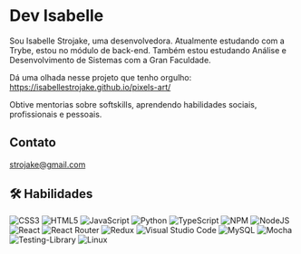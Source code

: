 
# Dev Isabelle

Sou Isabelle Strojake, uma desenvolvedora. Atualmente estudando com a Trybe, estou no módulo de back-end. Também estou estudando Análise e Desenvolvimento de Sistemas com a Gran Faculdade.

Dá uma olhada nesse projeto que tenho orgulho: https://isabellestrojake.github.io/pixels-art/

Obtive mentorias sobre softskills, aprendendo habilidades sociais, profissionais e pessoais.

## Contato
strojake@gmail.com

## 🛠 Habilidades

![CSS3](https://img.shields.io/badge/css3-%231572B6.svg?logo=css3&logoColor=white)
![HTML5](https://img.shields.io/badge/html5-%23E34F26.svg?logo=html5&logoColor=white)
![JavaScript](https://img.shields.io/badge/javascript-%23323330.svg?logo=javascript&logoColor=%23F7DF1E)
![Python](https://img.shields.io/badge/python-3670A0?logo=python&logoColor=ffdd54)
![TypeScript](https://img.shields.io/badge/typescript-%23007ACC.svg?logo=typescript&logoColor=white)
![NPM](https://img.shields.io/badge/NPM-%23000000.svg?logo=npm&logoColor=white)
![NodeJS](https://img.shields.io/badge/node.js-6DA55F?logo=node.js&logoColor=white)
![React](https://img.shields.io/badge/react-%2320232a.svg?logo=react&logoColor=%2361DAFB)
![React Router](https://img.shields.io/badge/React_Router-CA4245?logo=react-router&logoColor=white)
![Redux](https://img.shields.io/badge/redux-%23593d88.svg?logo=redux&logoColor=white)
![Visual Studio Code](https://img.shields.io/badge/Visual%20Studio%20Code-0078d7.svg?logo=visual-studio-code&logoColor=white)
![MySQL](https://img.shields.io/badge/mysql-%2300f.svg?logo=mysql&logoColor=white)
![Mocha](https://img.shields.io/badge/-mocha-%238D6748?logo=mocha&logoColor=white)
![Testing-Library](https://img.shields.io/badge/-TestingLibrary-%23E33332?logo=testing-library&logoColor=white)
![Linux](https://img.shields.io/badge/Linux-FCC624?logo=linux&logoColor=black)

